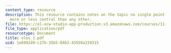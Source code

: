 ```yaml
---
content_type: resource
description: This resource contains notes on the topic no single point in space is
  more or less central than any other.
file: https://ol-ocw-studio-app-production.s3.amazonaws.com/courses/11-329-social-theory-and-the-city-fall-2005/1e699249c17b35b584b343550a159315_oles_1.pdf
file_type: application/pdf
resourcetype: Document
title: oles_1.pdf
uid: 1e699249-c17b-35b5-84b3-43550a159315
---
```

